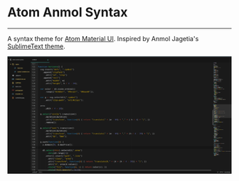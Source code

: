 # Atom Anmol Syntax
---

A syntax theme for [Atom Material UI](https://github.com/silvestreh/atom-material-ui). Inspired by Anmol Jagetia's [SublimeText theme](https://github.com/anmoljagetia/dotfiles/blob/master/sublime/anmol.tmTheme).

![](/screenshot.jpg)
